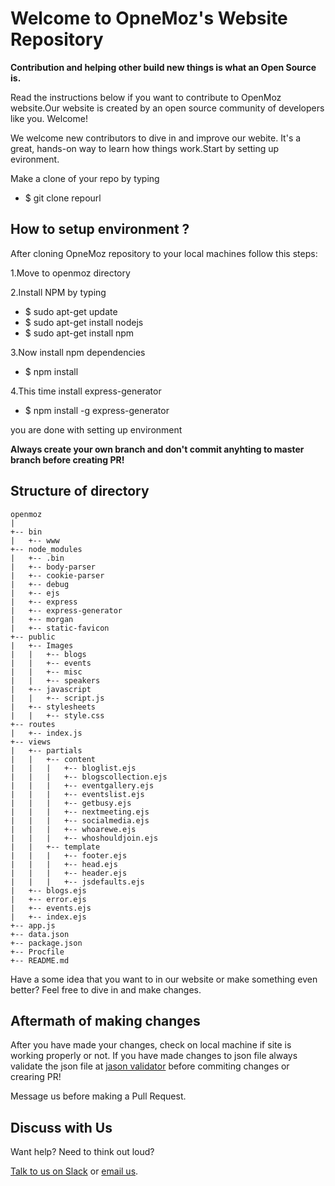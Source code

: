 # Welcome to OpneMoz's Website Repository


**Contribution and helping other build new things is what an Open Source is.**

Read the instructions below if you want to contribute to OpenMoz website.Our website is created by an open source community of developers like you. Welcome!

We welcome new contributors to dive in and improve our webite. It's a great, hands-on way to learn how things work.Start by setting up evironment.

Make a clone of your repo by typing
  * $ git clone repourl

## How to setup environment ?

After cloning OpneMoz repository to your local machines follow this steps:

1.Move to openmoz directory

2.Install NPM by typing
   * $ sudo apt-get update
   * $ sudo apt-get install nodejs
   * $ sudo apt-get install npm

3.Now install npm dependencies
   * $ npm install

4.This time install express-generator
   * $ npm install -g express-generator

you are done with setting up environment

**Always create your own branch and don't commit anyhting to master branch before creating PR!**

## Structure of directory
    openmoz
	|
	+-- bin
	|   +-- www
	+-- node_modules
	|   +-- .bin
	|   +-- body-parser
	|   +-- cookie-parser
	|   +-- debug
	|   +-- ejs
	|   +-- express
	|   +-- express-generator
	|   +-- morgan
	|   +-- static-favicon
	+-- public
	|   +-- Images
	|   |   +-- blogs 
	|   |   +-- events
	|   |   +-- misc
	|   |   +-- speakers
	|   +-- javascript
	|   |   +-- script.js
	|   +-- stylesheets
	|   |   +-- style.css
	+-- routes
	|   +-- index.js
	+-- views
	|   +-- partials
	|   |   +-- content 
	|   |   |   +-- bloglist.ejs
	|   |   |   +-- blogscollection.ejs
	|   |   |   +-- eventgallery.ejs
	|   |   |   +-- eventslist.ejs
	|   |   |   +-- getbusy.ejs
	|   |   |   +-- nextmeeting.ejs
	|   |   |   +-- socialmedia.ejs
	|   |   |   +-- whoarewe.ejs
	|   |   |   +-- whoshouldjoin.ejs 
	|   |   +-- template
	|   |   |   +-- footer.ejs
	|   |   |   +-- head.ejs
	|   |   |   +-- header.ejs
	|   |   |   +-- jsdefaults.ejs
	|   +-- blogs.ejs
	|   +-- error.ejs
	|   +-- events.ejs
	|   +-- index.ejs
	+-- app.js
	+-- data.json
	+-- package.json
	+-- Procfile
	+-- README.md


Have a some idea that you want to in our website or make something even better? Feel free to dive in and make changes. 

## Aftermath of making changes

After you have made your changes, check on local machine if site is working properly or not.
If you have made changes to json file always validate the json file at [jason validator](https://jsonformatter.curiousconcept.com) before commiting changes or crearing PR! 

Message us before making a Pull Request.

## Discuss with Us

Want help? Need to think out loud? 

[Talk to us on Slack](mailto:ashwin5devarajan@gmail.com?subject=AddMe) or [email us](mailto:ashwin5devarajan@gmail.com).

